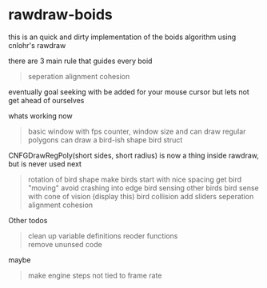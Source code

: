 # rawdraw-boids
 this is an quick and dirty implementation of the boids algorithm using cnlohr's rawdraw



there are 3 main rule that guides every boid
>seperation
>alignment
>cohesion

eventually goal seeking with be added for your mouse cursor but lets not get ahead of ourselves

whats working now
>basic window with fps counter, window size and 
>can draw regular polygons 
>can draw a bird-ish shape 
>bird struct

CNFGDrawRegPoly(short sides, short radius) is now a thing inside rawdraw, but is never used
next
>rotation of bird shape
>make birds start with nice spacing
>get bird "moving" 
>avoid crashing into edge
>bird sensing other birds
>bird sense with cone of vision (display this) 
>bird collision
>add sliders
>seperation
>alignment
>cohesion


Other todos
>clean up variable definitions
>reoder functions  
>remove ununsed code

maybe
>make engine steps not tied to frame rate

